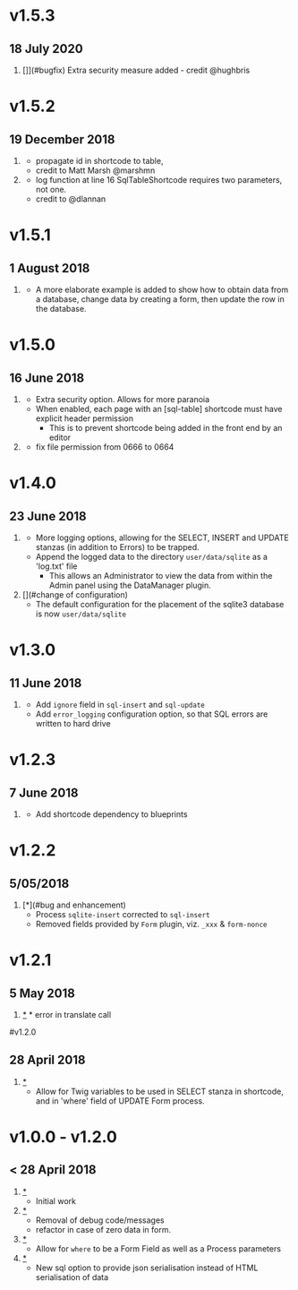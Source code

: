 # v1.5.3
## 18 July 2020
1. []](#bugfix) Extra security measure added - credit @hughbris

# v1.5.2
## 19 December 2018
1. [](#bugfix)
    * propagate id in shortcode to table,
    * credit to Matt Marsh @marshmn
2. [](#bugfix)
    * log function at line 16 SqlTableShortcode requires two parameters, not one.
    * credit to @dlannan

# v1.5.1
## 1 August 2018
1. [](#documentation)
    * A more elaborate example is added to show how to obtain data from a database, change data by  creating a form, then update the row in the database.

# v1.5.0
## 16 June 2018
1. [](#enhancement)
    * Extra security option. Allows for more paranoia
    * When enabled, each page with an [sql-table] shortcode must have explicit header permission
        * This is to prevent shortcode being added in the front end by an editor
1. [](#minorbug)
    * fix file permission from 0666 to 0664

# v1.4.0
## 23 June 2018
1. [](#enhancement)
    * More logging options, allowing for the SELECT, INSERT and UPDATE stanzas (in addition to Errors)
    to be trapped.
    * Append the logged data to the directory `user/data/sqlite` as a 'log.txt' file
        * This allows an Administrator to view the data from within the Admin panel using the DataManager plugin.
2. [](#change of configuration)
    * The default configuration for the placement of the sqlite3 database is now `user/data/sqlite`

# v1.3.0
## 11 June 2018
1. [](#enhancement)
    * Add `ignore` field in `sql-insert` and `sql-update`
    * Add `error_logging` configuration option, so that SQL errors are written to hard drive

# v1.2.3
## 7 June 2018
1. [](#update)
    * Add shortcode dependency to blueprints

# v1.2.2
##  5/05/2018
1. [*](#bug and enhancement)
    * Process `sqlite-insert` corrected to `sql-insert`
    * Removed fields provided by `Form` plugin, viz. `_xxx` & `form-nonce`

# v1.2.1
##  5 May 2018
1. [*](#minor)
        * error in translate call

#v1.2.0
##  28 April 2018
1. [*](#major )
    * Allow for Twig variables to be used in SELECT stanza in shortcode, and in 'where' field of UPDATE Form process.

# v1.0.0 - v1.2.0
##  < 28 April 2018

1. [*](#new)
    * Initial work
2. [*](#minor)
    * Removal of debug code/messages
    * refactor in case of zero data in form.
3. [*](#minor)
    * Allow for `where` to be a Form Field as well as a Process parameters
4. [*](#major)
    * New sql option to provide json serialisation instead of HTML serialisation of data
